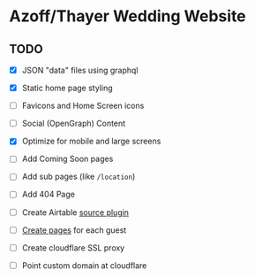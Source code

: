 # Azoff/Thayer Wedding Website

## TODO

- [x] JSON "data" files using graphql
- [x] Static home page styling
- [ ] Favicons and Home Screen icons
- [ ] Social (OpenGraph) Content
- [x] Optimize for mobile and large screens
- [ ] Add Coming Soon pages
- [ ] Add sub pages (like `/location`)
- [ ] Add 404 Page
- [ ] Create Airtable [source plugin][2]
- [ ] [Create pages][1] for each guest
- [ ] Create cloudflare SSL proxy
- [ ] Point custom domain at cloudflare


[1]:https://www.gatsbyjs.org/docs/creating-and-modifying-pages/
[2]:https://www.gatsbyjs.org/docs/create-source-plugin/